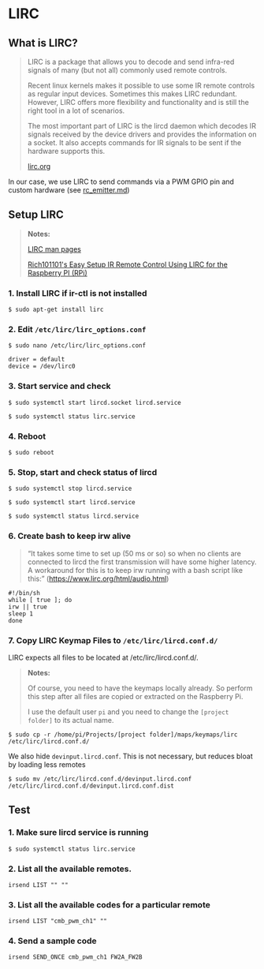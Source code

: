 # LIRC
## What is LIRC?
>LIRC is a package that allows you to decode and send infra-red signals of many (but not all) commonly used remote controls.
>
>Recent linux kernels makes it possible to use some IR remote controls as regular input devices. Sometimes this makes LIRC redundant. However, LIRC offers more flexibility and functionality and is still the right tool in a lot of scenarios.
>
>The most important part of LIRC is the lircd daemon which decodes IR signals received by the device drivers and provides the information on a socket. It also accepts commands for IR signals to be sent if the hardware supports this.
>
> [lirc.org](https://www.lirc.org/)

In our case, we use LIRC to send commands via a PWM GPIO pin and custom hardware (see [rc_emitter.md](rc_emitter.md))

## Setup LIRC
> **Notes:**
>
> [LIRC man pages](https://www.lirc.org/html/)
>
> [Rich101101's Easy Setup IR Remote Control Using LIRC for the Raspberry PI (RPi)](https://www.instructables.com/Setup-IR-Remote-Control-Using-LIRC-for-the-Raspber/)


### 1. Install LIRC if ir-ctl is not installed
```
$ sudo apt-get install lirc
```

### 2. Edit <code>/etc/lirc/lirc_options.conf</code>
```
$ sudo nano /etc/lirc/lirc_options.conf
```
```
driver = default
device = /dev/lirc0
```

### 3. Start service and check
```
$ sudo systemctl start lircd.socket lircd.service
```
```
$ sudo systemctl status lirc.service
```

### 4. Reboot
```
$ sudo reboot
```

### 5. Stop, start and check status of lircd
```
$ sudo systemctl stop lircd.service
```
```
$ sudo systemctl start lircd.service
```
```
$ sudo systemctl status lircd.service
```

### 6. Create bash to keep irw alive

> “It takes some time to set up (50 ms or so) so when no clients are connected to lircd the first transmission will have some higher latency. A workaround for this is to keep irw running with a bash script like this:” (https://www.lirc.org/html/audio.html)
```
#!/bin/sh
while [ true ]; do
irw || true
sleep 1
done
```

### 7. Copy LIRC Keymap Files to <code>/etc/lirc/lircd.conf.d/</code>
LIRC expects all files to be located at /etc/lirc/lircd.conf.d/. 

> **Notes:**
>
> Of course, you need to have the keymaps locally already. So perform this step after all files are copied or extracted on the Raspberry Pi.
>
> I use the default user <code>pi</code> and you need to change the <code>[project folder]</code> to its actual name.
```
$ sudo cp -r /home/pi/Projects/[project folder]/maps/keymaps/lirc /etc/lirc/lircd.conf.d/
```
We also hide <code>devinput.lircd.conf</code>. This is not necessary, but reduces bloat by loading less remotes 
```
$ sudo mv /etc/lirc/lircd.conf.d/devinput.lircd.conf /etc/lirc/lircd.conf.d/devinput.lircd.conf.dist
```
## Test
### 1. Make sure lircd service is running
```
$ sudo systemctl status lirc.service
```
### 2. List all the available remotes.
```
irsend LIST "" ""
```
### 3. List all the available codes for a particular remote
```
irsend LIST "cmb_pwm_ch1" ""
```
### 4. Send a sample code
```
irsend SEND_ONCE cmb_pwm_ch1 FW2A_FW2B
```

